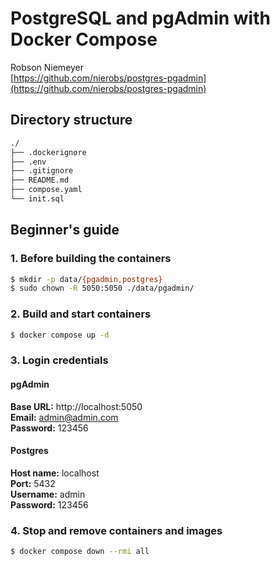 # PostgreSQL and pgAdmin with Docker Compose

Robson Niemeyer  
[https://github.com/nierobs/postgres-pgadmin](https://github.com/nierobs/postgres-pgadmin)

## Directory structure

```bash
./
├── .dockerignore
├── .env
├── .gitignore
├── README.md
├── compose.yaml
└── init.sql
```
## Beginner's guide

### 1. Before building the containers

```bash
$ mkdir -p data/{pgadmin,postgres}
$ sudo chown -R 5050:5050 ./data/pgadmin/
```

### 2. Build and start containers

```bash
$ docker compose up -d
```

### 3. Login credentials

#### pgAdmin

**Base URL:** http://localhost:5050  
**Email:** admin@admin.com  
**Password:** 123456

#### Postgres

**Host name:** localhost  
**Port:** 5432  
**Username:**  admin  
**Password:** 123456

### 4. Stop and remove containers and images

```bash
$ docker compose down --rmi all
```


